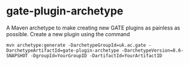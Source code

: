 # gate-plugin-archetype
A Maven archetype to make creating new GATE plugins as painless as possible. Create a new plugin using the command

`mvn archetype:generate -DarchetypeGroupId=uk.ac.gate -DarchetypeArtifactId=gate-plugin-archetype -DarchetypeVersion=8.6-SNAPSHOT -DgroupId=YourGroupID -DartifactId=YourArtifactID`
